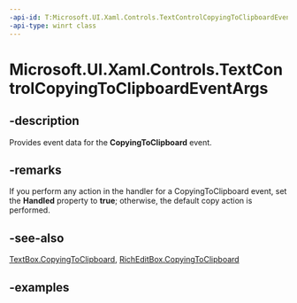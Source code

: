 ```yaml
---
-api-id: T:Microsoft.UI.Xaml.Controls.TextControlCopyingToClipboardEventArgs
-api-type: winrt class
---
```


<!-- Class syntax.
public class TextControlCopyingToClipboardEventArgs 
-->

# Microsoft.UI.Xaml.Controls.TextControlCopyingToClipboardEventArgs

## -description

Provides event data for the **CopyingToClipboard** event.

## -remarks

 If you perform any action in the handler for a CopyingToClipboard event, set the **Handled** property to **true**; otherwise, the default copy action is performed.

## -see-also

[TextBox.CopyingToClipboard](/uwp/api/microsoft.ui.xaml.controls.textbox.copyingtoclipboard), [RichEditBox.CopyingToClipboard](/uwp/api/microsoft.ui.xaml.controls.richeditbox.copyingtoclipboard)

## -examples


